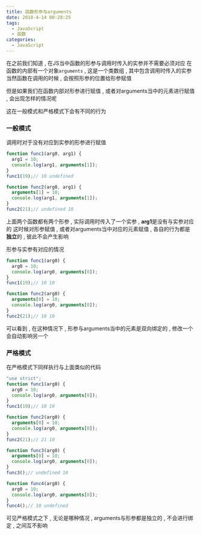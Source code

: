 ```yaml
---
title: 函数形参与arguments
date: 2018-4-14 00:28:25
tags: 
  - JavaScript
  - 函数
categories: 
  - JavaScript
---
```


在之前我们知道 , 在JS当中函数的形参与调用时传入的实参并不需要必须对应
在函数的内部有一个对象`arguments` , 这是一个类数组 , 其中包含调用时传入的实参
当然函数在调用的时候 , 会按照形参的位置给形参赋值
<!-- more -->
但是如果我们在函数内部对形参进行赋值 , 或者对arguments当中的元素进行赋值 , 会出现怎样的情况呢

这在一般模式和严格模式下会有不同的行为
### 一般模式
调用时对于没有对应到实参的形参进行赋值
```javascript
function func1(arg0, arg1) {
  arg1 = 10;
  console.log(arg1, arguments[1]);
}
func1(19);// 10 undefined

function func2(arg0, arg1) {
  arguments[1] = 10;
  console.log(arg1, arguments[1]);
}
func2(21);// undefined 10
```
上面两个函数都有两个形参 , 实际调用时传入了一个实参 , **arg1**是没有与实参对应的
这时候对形参赋值 , 或者对arguments当中对应的元素赋值 , 各自的行为都是**独立**的 , 彼此不会产生影响

形参与实参有对应的情况
```javascript
function func1(arg0) {
  arg0 = 10;
  console.log(arg0, arguments[0]);
}
func1(19);// 10 10

function func2(arg0) {
  arguments[0] = 10;
  console.log(arg0, arguments[0]);
}
func2(21);// 10 10
```
可以看到 , 在这种情况下 , 形参与arguments当中的元素是双向绑定的 , 修改一个会自动影响另一个

### 严格模式
在严格模式下同样执行与上面类似的代码
```javascript
"use strict";
function func1(arg0) {
  arg0 = 10;
  console.log(arg0, arguments[0]);
}
func1(19);// 10 19

function func2(arg0) {
  arguments[0] = 10;
  console.log(arg0, arguments[0]);
}
func2(21);// 21 10

function func3(arg0) {
  arguments[0] = 10;
  console.log(arg0, arguments[0]);
}
func3();// undefined 10

function func4(arg0) {
  arg0 = 10;
  console.log(arg0, arguments[0]);
}
func4();// 10 undefined
```
可见严格模式之下 , 无论是哪种情况 , arguments与形参都是独立的 , 不会进行绑定 , 之间互不影响